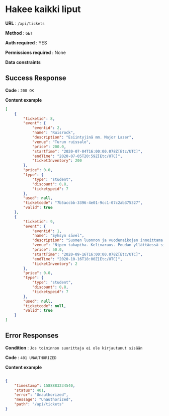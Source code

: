 # Hakee kaikki liput


**URL** : `/api/tickets`

**Method** : `GET`

**Auth required** : YES

**Permissions required** : None

**Data constraints**


## Success Response


**Code** : `200 OK`

**Content example**

```json
[
    {
        "ticketid": 8,
        "event": {
            "eventid": 2,
            "name": "Ruisrock",
            "description": "Esiintyjinä mm. Major Lazer",
            "venue": "Turun ruissalo",
            "price": 200.0,
            "startTime": "2020-07-04T16:00:00.078Z[Etc/UTC]",
            "endTime": "2020-07-05T20:59Z[Etc/UTC]",
            "ticketInventory": 200
        },
        "price": 0.0,
        "type": {
            "type": "student",
            "discount": 0.8,
            "ticketypeid": 7
        },
        "used": null,
        "ticketcode": "7b5accbb-3396-4e01-9cc1-07c2ab375327",
        "valid": true
    },
    {
        "ticketid": 9,
        "event": {
            "eventid": 1,
            "name": "Syksyn sävel",
            "description": "Suomen luonnon ja vuodenaikojen innoittama konserttiesitys. Soittimina tusina sadeputkea ja märkä rätti",
            "venue": "Nipen takapiha. Kelivaraus. Poudan yllättäessä siirrymme roskakatokseen",
            "price": 50.0,
            "startTime": "2020-09-16T16:00:00.078Z[Etc/UTC]",
            "endTime": "2020-10-16T18:00Z[Etc/UTC]",
            "ticketInventory": 2
        },
        "price": 0.0,
        "type": {
            "type": "student",
            "discount": 0.8,
            "ticketypeid": 7
        },
        "used": null,
        "ticketcode": null,
        "valid": true
    }
]
```
## Error Responses

**Condition** : `Jos toiminnon suorittaja ei ole kirjautunut sisään`

**Code** : `401 UNAUTHORIZED`

**Content example**

```json

{
    "timestamp": 1588883234540,
    "status": 401,
    "error": "Unauthorized",
    "message": "Unauthorized",
    "path": "/api/tickets"
}

```







